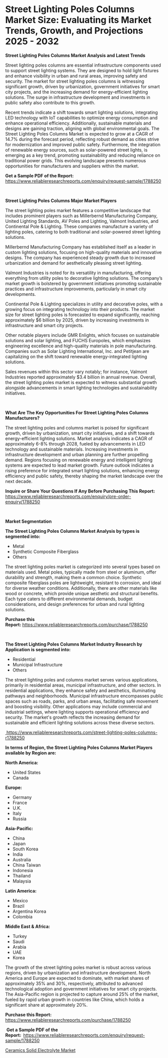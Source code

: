 <p><h1>Street Lighting Poles Columns Market Size: Evaluating its Market Trends, Growth, and Projections 2025 - 2032</h1></p><p><strong>Street Lighting Poles Columns Market Analysis and Latest Trends</strong></p>
<p><p>Street lighting poles columns are essential infrastructure components used to support street lighting systems. They are designed to hold light fixtures and enhance visibility in urban and rural areas, improving safety and security. The market for street lighting poles columns is witnessing significant growth, driven by urbanization, government initiatives for smart city projects, and the increasing demand for energy-efficient lighting solutions. The surge in infrastructure development and investments in public safety also contribute to this growth.</p><p>Recent trends indicate a shift towards smart lighting solutions, integrating LED technology with IoT capabilities to optimize energy consumption and enhance operational efficiency. Additionally, sustainable materials and designs are gaining traction, aligning with global environmental goals. The Street Lighting Poles Columns Market is expected to grow at a CAGR of 14.7% during the forecast period, reflecting robust demand as cities strive for modernization and improved public safety. Furthermore, the integration of renewable energy sources, such as solar-powered street lights, is emerging as a key trend, promoting sustainability and reducing reliance on traditional power grids. This evolving landscape presents numerous opportunities for manufacturers and suppliers within the market.</p></p>
<p><strong>Get a Sample PDF of the Report:&nbsp;</strong> <a href="https://www.reliableresearchreports.com/enquiry/request-sample/1788250?utm_campaign=2294&utm_medium=2&utm_source=Github&utm_content=ia&utm_term=09022025&utm_id=street-lighting-poles-columns">https://www.reliableresearchreports.com/enquiry/request-sample/1788250</a></p>
<p>&nbsp;</p>
<p><strong>Street Lighting Poles Columns Major Market Players</strong></p>
<p><p>The street lighting poles market features a competitive landscape that includes prominent players such as Millerbernd Manufacturing Company, United Lighting Standards, AV Poles and Lighting, Valmont Industries, and Continental Pole & Lighting. These companies manufacture a variety of lighting poles, catering to both traditional and solar-powered street lighting solutions.</p><p>Millerbernd Manufacturing Company has established itself as a leader in custom lighting solutions, focusing on high-quality materials and innovative designs. The company has experienced steady growth due to increased urbanization and demand for aesthetically pleasing street lighting.</p><p>Valmont Industries is noted for its versatility in manufacturing, offering everything from utility poles to decorative lighting solutions. The company’s market growth is bolstered by government initiatives promoting sustainable practices and infrastructure improvements, particularly in smart city developments.</p><p>Continental Pole & Lighting specializes in utility and decorative poles, with a growing focus on integrating technology into their products. The market size for street lighting poles is forecasted to expand significantly, reaching approximately $6 billion by 2025, driven by increasing investments in infrastructure and smart city projects.</p><p>Other notable players include GMR Enlights, which focuses on sustainable solutions and solar lighting, and FUCHS Europoles, which emphasizes engineering excellence and high-quality materials in pole manufacturing. Companies such as Solar Lighting International, Inc. and Petitjean are capitalizing on the shift toward renewable energy-integrated lighting solutions.</p><p>Sales revenues within this sector vary notably; for instance, Valmont Industries reported approximately $3.4 billion in annual revenue. Overall, the street lighting poles market is expected to witness substantial growth alongside advancements in smart lighting technologies and sustainability initiatives.</p></p>
<p>&nbsp;</p>
<p><strong>What Are The Key Opportunities For Street Lighting Poles Columns Manufacturers?</strong></p>
<p><p>The street lighting poles and columns market is poised for significant growth, driven by urbanization, smart city initiatives, and a shift towards energy-efficient lighting solutions. Market analysis indicates a CAGR of approximately 6-8% through 2028, fueled by advancements in LED technology and sustainable materials. Increasing investments in infrastructure development and urban planning are further propelling demand. Regions focusing on renewable energy and intelligent lighting systems are expected to lead market growth. Future outlook indicates a rising preference for integrated smart lighting solutions, enhancing energy efficiency and public safety, thereby shaping the market landscape over the next decade.</p></p>
<p><strong>Inquire or Share Your Questions If Any Before Purchasing This Report:</strong> <a href="https://www.reliableresearchreports.com/enquiry/pre-order-enquiry/1788250?utm_campaign=2294&utm_medium=2&utm_source=Github&utm_content=ia&utm_term=09022025&utm_id=street-lighting-poles-columns">https://www.reliableresearchreports.com/enquiry/pre-order-enquiry/1788250</a></p>
<p>&nbsp;</p>
<p><strong>Market Segmentation</strong></p>
<p><strong>The Street Lighting Poles Columns Market Analysis by types is segmented into:</strong></p>
<p><ul><li>Metal</li><li>Synthetic Composite Fiberglass</li><li>Others</li></ul></p>
<p><p>The street lighting poles market is categorized into several types based on materials used. Metal poles, typically made from steel or aluminum, offer durability and strength, making them a common choice. Synthetic composite fiberglass poles are lightweight, resistant to corrosion, and ideal for diverse weather conditions. Additionally, there are other materials like wood or concrete, which provide unique aesthetic and structural benefits. Each type caters to different environmental demands, budget considerations, and design preferences for urban and rural lighting solutions.</p></p>
<p><strong>Purchase this Report:&nbsp;</strong><a href="https://www.reliableresearchreports.com/purchase/1788250?utm_campaign=2294&utm_medium=2&utm_source=Github&utm_content=ia&utm_term=09022025&utm_id=street-lighting-poles-columns">https://www.reliableresearchreports.com/purchase/1788250</a></p>
<p>&nbsp;</p>
<p><strong>The Street Lighting Poles Columns Market Industry Research by Application is segmented into:</strong></p>
<p><ul><li>Residential</li><li>Municipal Infrastructure</li><li>Others</li></ul></p>
<p><p>The street lighting poles and columns market serves various applications, primarily in residential areas, municipal infrastructure, and other sectors. In residential applications, they enhance safety and aesthetics, illuminating pathways and neighborhoods. Municipal infrastructure encompasses public spaces such as roads, parks, and urban areas, facilitating safe movement and boosting visibility. Other applications may include commercial and industrial settings, where lighting supports operational efficiency and security. The market's growth reflects the increasing demand for sustainable and efficient lighting solutions across these diverse sectors.</p></p>
<p><a href="https://www.reliableresearchreports.com/street-lighting-poles-columns-r1788250?utm_campaign=2294&utm_medium=2&utm_source=Github&utm_content=ia&utm_term=09022025&utm_id=street-lighting-poles-columns">&nbsp;https://www.reliableresearchreports.com/street-lighting-poles-columns-r1788250</a></p>
<p><strong>In terms of Region, the Street Lighting Poles Columns Market Players available by Region are:</strong></p>
<p>
    <p> <strong> North America: </strong>
        <ul>
            <li>United States</li>
            <li>Canada</li>
        </ul>
        </p> 
    <p> <strong> Europe: </strong>
        <ul>
            <li>Germany</li>
            <li>France</li>
            <li>U.K.</li>
            <li>Italy</li>
            <li>Russia</li>
        </ul>
        </p> 
    <p> <strong> Asia-Pacific: </strong>
        <ul>
            <li>China</li>
            <li>Japan</li>
            <li>South Korea</li>
            <li>India</li>
            <li>Australia</li>
            <li>China Taiwan</li>
            <li>Indonesia</li>
            <li>Thailand</li>
            <li>Malaysia</li>
        </ul>
        </p> 
    <p> <strong> Latin America: </strong>
        <ul>
            <li>Mexico</li>
            <li>Brazil</li>
            <li>Argentina Korea</li>
            <li>Colombia</li>
        </ul>
        </p> 
    <p> <strong> Middle East & Africa: </strong>
        <ul>
            <li>Turkey</li>
            <li>Saudi</li>
            <li>Arabia</li>
            <li>UAE</li>
            <li>Korea</li>
        </ul>
    </p>
    </p>
<p><p>The growth of the street lighting poles market is robust across various regions, driven by urbanization and infrastructure development. North America and Europe are expected to dominate, with market shares of approximately 35% and 30%, respectively, attributed to advanced technological adoption and government initiatives for smart city projects. The Asia-Pacific region is projected to capture around 25% of the market, fueled by rapid urban growth in countries like China, which holds a significant share at approximately 20%.</p></p>
<p><strong>Purchase this Report: </strong><a href="https://www.reliableresearchreports.com/purchase/1788250?utm_campaign=2294&utm_medium=2&utm_source=Github&utm_content=ia&utm_term=09022025&utm_id=street-lighting-poles-columns">https://www.reliableresearchreports.com/purchase/1788250</a></p>
<p>&nbsp;<strong>Get a Sample PDF of the Report:&nbsp;&nbsp;</strong><a href="https://www.reliableresearchreports.com/enquiry/request-sample/1788250?utm_campaign=2294&utm_medium=2&utm_source=Github&utm_content=ia&utm_term=09022025&utm_id=street-lighting-poles-columns">https://www.reliableresearchreports.com/enquiry/request-sample/1788250</a></p>
<p><strong></strong></p>
<p><p><a href="https://github.com/osbornrdaflalo/Market-Research-Report-List-1/blob/main/ceramics-solid-electrolyte-market.md?utm_campaign=2294&utm_medium=2&utm_source=Github&utm_content=ia&utm_term=09022025&utm_id=street-lighting-poles-columns">Ceramics Solid Electrolyte Market</a></p></p>